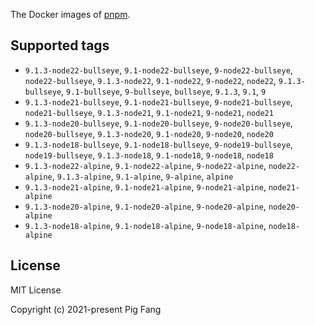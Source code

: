 The Docker images of [pnpm](https://pnpm.io).

## Supported tags

- `9.1.3-node22-bullseye`, `9.1-node22-bullseye`, `9-node22-bullseye`, `node22-bullseye`, `9.1.3-node22`, `9.1-node22`, `9-node22`, `node22`, `9.1.3-bullseye`, `9.1-bullseye`, `9-bullseye`, `bullseye`, `9.1.3`, `9.1`, `9`
- `9.1.3-node21-bullseye`, `9.1-node21-bullseye`, `9-node21-bullseye`, `node21-bullseye`, `9.1.3-node21`, `9.1-node21`, `9-node21`, `node21`
- `9.1.3-node20-bullseye`, `9.1-node20-bullseye`, `9-node20-bullseye`, `node20-bullseye`, `9.1.3-node20`, `9.1-node20`, `9-node20`, `node20`
- `9.1.3-node18-bullseye`, `9.1-node18-bullseye`, `9-node19-bullseye`, `node19-bullseye`, `9.1.3-node18`, `9.1-node18`, `9-node18`, `node18`
- `9.1.3-node22-alpine`, `9.1-node22-alpine`, `9-node22-alpine`, `node22-alpine`, `9.1.3-alpine`, `9.1-alpine`, `9-alpine`, `alpine`
- `9.1.3-node21-alpine`, `9.1-node21-alpine`, `9-node21-alpine`, `node21-alpine`
- `9.1.3-node20-alpine`, `9.1-node20-alpine`, `9-node20-alpine`, `node20-alpine`
- `9.1.3-node18-alpine`, `9.1-node18-alpine`, `9-node18-alpine`, `node18-alpine`

## License

MIT License

Copyright (c) 2021-present Pig Fang
